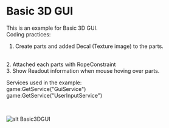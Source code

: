 # Basic 3D GUI

This is an example for Basic 3D GUI.
<br>
Coding practices:
1. Create parts and added Decal (Texture image) to the parts.
<br>
2. Attached each parts with RopeConstraint
<br>
3. Show Readout information when mouse hoving over parts.
<br>

Services used in the example:
<br>
game:GetService("GuiService")
<br>
game:GetService("UserInputService")


<br>

![alt Basic3DGUI](https://github.com/fruitmonkey01/Roblox_Basic_3D_GUI_Feb172022/blob/main/Basic3DGUI.png)

